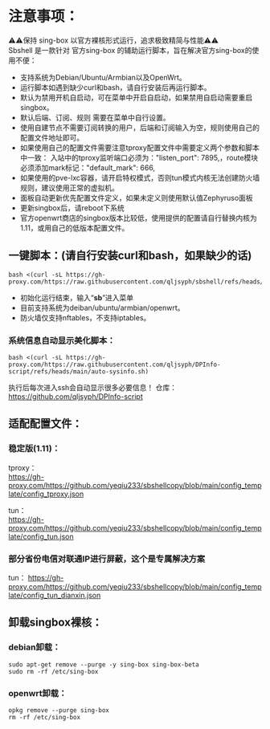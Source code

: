 # 注意事项：
⚠️⚠️保持 sing-box 以官方裸核形式运行，追求极致精简与性能⚠️⚠️  
Sbshell 是一款针对 官方sing-box 的辅助运行脚本，旨在解决官方sing-box的使用不便：

- 支持系统为Debian/Ubuntu/Armbian以及OpenWrt。
- 运行脚本如遇到缺少curl和bash，请自行安装后再运行脚本。
- 默认为禁用开机自启动，可在菜单中开启自启动，如果禁用自启动需要重启singbox。
- 默认后端、订阅、规则 需要在菜单中自行设置。
- 使用自建节点不需要订阅转换的用户，后端和订阅输入为空，规则使用自己的配置文件地址即可。
- 如果使用自己的配置文件需要注意tproxy配置文件中需要定义两个参数和脚本中一致：     入站中的tproxy监听端口必须为："listen_port": 7895,，route模块必须添加mark标记："default_mark": 666,
- 如果使用的pve-lxc容器，请开启特权模式，否则tun模式内核无法创建防火墙规则，建议使用正常的虚拟机。
- 面板自动更新优先配置文件定义，如果未定义则使用默认值Zephyruso面板
- 更新singbox后，请reboot下系统
- 官方openwrt商店的singbox版本比较低，使用提供的配置请自行替换内核为1.11，或用自己的低版本配置文件。

## 一键脚本：(请自行安装curl和bash，如果缺少的话)
```
bash <(curl -sL https://gh-proxy.com/https://raw.githubusercontent.com/qljsyph/sbshell/refs/heads/main//sbshall.sh)
```
- 初始化运行结束，输入“**sb**”进入菜单
- 目前支持系统为deiban/ubuntu/armbian/openwrt。  
- 防火墙仅支持nftables，不支持iptables。

### 系统信息自动显示美化脚本： 
```
bash <(curl -sL https://gh-proxy.com/https://raw.githubusercontent.com/qljsyph/DPInfo-script/refs/heads/main/auto-sysinfo.sh)
```
  执行后每次进入ssh会自动显示很多必要信息！
  仓库：  
  https://github.com/qljsyph/DPInfo-script

## 适配配置文件：

### 稳定版(1.11)：  
tproxy：  
https://gh-proxy.com/https://github.com/yeqiu233/sbshellcopy/blob/main/config_template/config_tproxy.json

tun：  
https://gh-proxy.com/https://github.com/yeqiu233/sbshellcopy/blob/main/config_template/config_tun.json

### 部分省份电信对联通IP进行屏蔽，这个是专属解决方案
tun：
https://gh-proxy.com/https://github.com/yeqiu233/sbshellcopy/blob/main/config_template/config_tun_dianxin.json

## 卸载singbox裸核：

### debian卸载：
```
sudo apt-get remove --purge -y sing-box sing-box-beta
sudo rm -rf /etc/sing-box
```
### openwrt卸载：
```
opkg remove --purge sing-box
rm -rf /etc/sing-box
```
